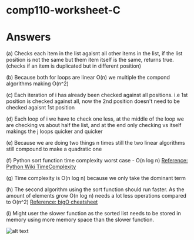 # comp110-worksheet-C
# Answers

(a) Checks each item in the list agaisnt all other items in the list, if the list position is not the same but them item itself is the same, returns true. (checks if an item is duplicated but in different position)

(b) Because both for loops are linear O(n) we multiple the compond algorithms making O(n^2)

(c) Each iteration of i has already been checked against all positions. i.e 1st position is checked against all, now the 2nd position doesn't need to be checked agaisnt 1st position

(d) Each loop of i we have to check one less, at the middle of the loop we are checking vs about half the list, and at the end only checking vs itself makings the j loops quicker and quicker

(e) Because we are doing two things n times still the two linear algorithms still compound to make a quadratic one

(f) Python sort function time complexity worst case - O(n log n) 
[Reference: Python Wiki TimeComplexity](https://wiki.python.org/moin/TimeComplexity)

(g) Time complexity is O(n log n) because we only take the dominant term

(h) The second algorithm using the sort function should run faster. As the amount of elements grow O(n log n) needs a lot less operations compared to O(n^2) [Reference: bigO cheatsheet](http://bigocheatsheet.com/)

(i) Might user the slower function as the sorted list needs to be stored in memory using more memory space than the slower function.

![alt text](https://i.pinimg.com/736x/15/5f/ae/155faed25808c60277b6748aed0e7b25--fan-art-cartoons.jpg "Big O how I see it")
